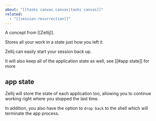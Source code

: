 ```yaml
---
about: "[[tasks canvas.canvas|tasks canvas]]"
related:
  - "[[session-resurrection]]"
---
```

A concept from [[Zellij]].

Stores all your work in a state just how you left it.

Zellij can easily start your session back up.

It will also keep all of the application state as well, see [[#app state]] for more

## app state

Zellij will store the state of each application too, allowing you to continue working right where you stopped the last time.

In addition, you also have the option to `drop back` to the shell which will terminate the app process.